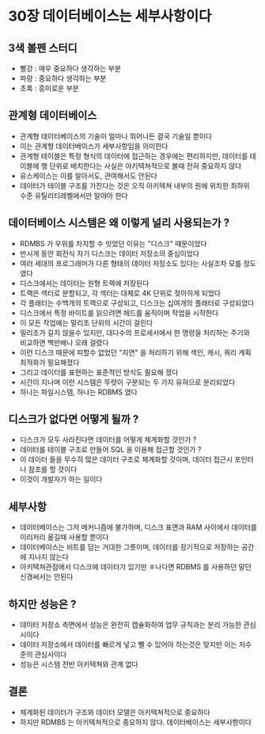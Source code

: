 # 30장 데이터베이스는 세부사항이다

## 3색 볼펜 스터디
- 빨강 : 매우 중요하다 생각하는 부분
- 파랑 : 중요하다 생각하는 부분
- 초록 : 흥미로운 부분

## 관계형 데이터베이스
- 관계형 데이터베이스의 기술이 얼마나 뛰어나든 결국 기술일 뿐이다
- 이는 관계형 데이터베이스가 세부사항임을 의미한다
- 관계형 테이블은 특정 형식의 데이터에 접근하는 경우에는 편리하지만, 데이터를 테이블에 행 단위로 배치한다는 사실은 아키텍쳐적으로 볼때 전혀 중요하지 않다
- 유스케이스는 이를 알아서도, 관여해서도 안된다
- 데이터가 테이블 구조를 가진다는 것은 오직 아키텍쳐 내부의 원에 위치한 최하위 수준 유틸리티레벨에서만 알야아 한다

## 데이터베이스 시스템은 왜 이렇게 널리 사용되는가 ?
- RDMBS 가 우위를 차지할 수 잇었던 이유는 "디스크" 때문이었다
- 반시게 동안 회전식 자기 디스크는 데이터 저장소의 중심이었다
- 여러 세대의 프로그래머가 다른 형태의 데이터 저장소도 있다는 사실조차 모를 정도 였다
- 디스크에서는 데이터는 원형 트랙에 저장된다
- 트랙은 섹터로 분할되고, 각 섹터는 대체로 4K 단위로 젖아하게 되었다
- 각 플래터는 수백개의 트랙으로 구성되고, 디스크는 십여개의 플래터로 구성되었다
- 디스크에서 특정 바이트를 읽으려면 헤드를 움직이며 작업을 시작한다
- 이 모든 작업에는 밀리초 단위의 시간이 걸린다
- 밀리초가 길지 않을수 있지만, 대다수의 프로세서에서 한 명령을 처리하는 주기와 비교하면 백만배나 오래 걸렸다
- 이런 디스크 때문에 피할수 없었던 "지연" 을 처리하기 위해 색인, 캐시, 쿼리 계획 최적화가 필요해졌다
- 그리고 데이터를 표현하는 표준적인 방식도 필요해 졌다
- 시간이 지나며 이런 시스템은 뚜렷이 구분되는 두 가지 유혀으로 분리되었다
- 하나는 파일시스템, 하나는 RDBMS 였다

## 디스크가 없다면 어떻게 될까 ?
- 디스크가 모두 사라진다면 데이터를 어떻게 체계화할 것인가 ?
- 데이터를 테이블 구조로 만들어 SQL 을 이용해 접근할 것인가 ?
- 이 데이터 들을 무수히 많은 데이터 구조로 체계화할 것이며, 데이터 접근시 포인터나 참조를 할 것이다
- 이것이 개발자가 하는 일이다

## 세부사항
- 데이터베이스는 그저 메커니즘에 불가하며, 디스크 표면과 RAM 사이에서 데이터를 이리저리 옮길때 사용할 뿐이다
- 데이터베이스는 비트를 담는 거대한 그릇이며, 데이터를 장기적으로 저장하는 공간에 지나지 않는다
- 아키텍쳐관점에서 디스크에 데이터가 있기만 ㅎ나다면 RDBMS 를 사용하던 말던 신경써서는 안된다

## 하지만 성능은 ?
- 데이터 저장소 측면에서 성능은 완전히 캡슐화하여 업무 규칙과는 분리 가능한 관심시이다
- 데이터 저장소에서 데이터를 빠르게 넣고 뺄 수 있어야 하는것은 맞지만 이는 저수준의 관심사이다
- 성능은 시스템 전반 아키텍쳐와 관계 없다

## 결론
- 체계화된 데이터가 구조와 데이터 모델은 아키텍쳐적으로 중요하다
- 하지만 RDMBS 는 아키텍쳐적으로 중요하지 않다. 데이터베이스는 세부사항이다